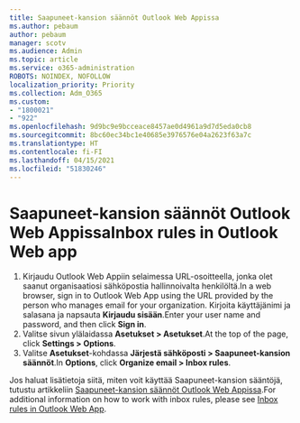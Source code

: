 ```yaml
---
title: Saapuneet-kansion säännöt Outlook Web Appissa
ms.author: pebaum
author: pebaum
manager: scotv
ms.audience: Admin
ms.topic: article
ms.service: o365-administration
ROBOTS: NOINDEX, NOFOLLOW
localization_priority: Priority
ms.collection: Adm_O365
ms.custom:
- "1800021"
- "922"
ms.openlocfilehash: 9d9bc9e9bcceace8457ae0d4961a9d7d5eda0cb8
ms.sourcegitcommit: 8bc60ec34bc1e40685e3976576e04a2623f63a7c
ms.translationtype: HT
ms.contentlocale: fi-FI
ms.lasthandoff: 04/15/2021
ms.locfileid: "51830246"
---
```

# <a name="inbox-rules-in-outlook-web-app"></a><span data-ttu-id="e8d4d-102">Saapuneet-kansion säännöt Outlook Web Appissa</span><span class="sxs-lookup"><span data-stu-id="e8d4d-102">Inbox rules in Outlook Web app</span></span>

1. <span data-ttu-id="e8d4d-103">Kirjaudu Outlook Web Appiin selaimessa URL-osoitteella, jonka olet saanut organisaatiosi sähköpostia hallinnoivalta henkilöltä.</span><span class="sxs-lookup"><span data-stu-id="e8d4d-103">In a web browser, sign in to Outlook Web App using the URL provided by the person who manages email for your organization.</span></span> <span data-ttu-id="e8d4d-104">Kirjoita käyttäjänimi ja salasana ja napsauta **Kirjaudu sisään**.</span><span class="sxs-lookup"><span data-stu-id="e8d4d-104">Enter your user name and password, and then click **Sign in**.</span></span>
2. <span data-ttu-id="e8d4d-105">Valitse sivun ylälaidassa **Asetukset > Asetukset**.</span><span class="sxs-lookup"><span data-stu-id="e8d4d-105">At the top of the page, click **Settings > Options**.</span></span>
3. <span data-ttu-id="e8d4d-106">Valitse **Asetukset**-kohdassa **Järjestä sähköposti > Saapuneet-kansion säännöt**.</span><span class="sxs-lookup"><span data-stu-id="e8d4d-106">In **Options**, click **Organize email > Inbox rules**.</span></span>

<span data-ttu-id="e8d4d-107">Jos haluat lisätietoja siitä, miten voit käyttää Saapuneet-kansion sääntöjä, tutustu artikkeliin [Saapuneet-kansion säännöt Outlook Web Appissa](https://support.office.com/article/inbox-rules-in-outlook-web-app-edea3d17-00c9-434b-b9b7-26ee8d9f5622).</span><span class="sxs-lookup"><span data-stu-id="e8d4d-107">For additional information on how to work with inbox rules, please see [Inbox rules in Outlook Web App](https://support.office.com/article/inbox-rules-in-outlook-web-app-edea3d17-00c9-434b-b9b7-26ee8d9f5622).</span></span>
